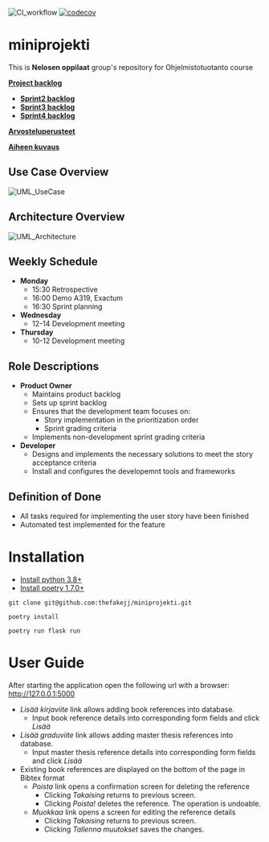 ![CI_workflow](https://github.com/thefakejj/miniprojekti/workflows/CI/badge.svg) [![codecov](https://codecov.io/gh/thefakejj/miniprojekti/graph/badge.svg?token=P4OWZDSB9C)](https://codecov.io/gh/thefakejj/miniprojekti)
# miniprojekti
This is **Nelosen oppilaat** group's repository for Ohjelmistotuotanto course

[**Project backlog**](https://docs.google.com/spreadsheets/d/1rMa7GUguUNTL2GxiPYZAxfzeGfuaFnNYY5xCVqZGXGg/edit#gid=0)
 * [**Sprint2 backlog**](https://docs.google.com/spreadsheets/d/1rMa7GUguUNTL2GxiPYZAxfzeGfuaFnNYY5xCVqZGXGg/edit#gid=1419434582)
 * [**Sprint3 backlog**](https://docs.google.com/spreadsheets/d/1rMa7GUguUNTL2GxiPYZAxfzeGfuaFnNYY5xCVqZGXGg/edit#gid=1197813610)
 * [**Sprint4 backlog**](https://docs.google.com/spreadsheets/d/1rMa7GUguUNTL2GxiPYZAxfzeGfuaFnNYY5xCVqZGXGg/edit#gid=1226917448)

[**Arvosteluperusteet**](https://ohjelmistotuotanto-hy.github.io/miniprojektin_arvosteluperusteet/)

[**Aiheen kuvaus**](https://ohjelmistotuotanto-hy.github.io/speksi/)

## Use Case Overview
![UML_UseCase](http://www.plantuml.com/plantuml/proxy?src=https://raw.githubusercontent.com/thefakejj/miniprojekti/master/doc/use_case.puml&autorefresh)

## Architecture Overview
![UML_Architecture](http://www.plantuml.com/plantuml/proxy?src=https://raw.githubusercontent.com/thefakejj/miniprojekti/master/doc/architecture.puml&autorefresh)

## Weekly Schedule
* **Monday**
  * 15:30 Retrospective
  * 16:00 Demo A319, Exactum
  * 16:30 Sprint planning
* **Wednesday**
  * 12-14 Development meeting
* **Thursday**
  * 10-12 Development meeting    

## Role Descriptions
* **Product Owner**
  * Maintains product backlog
  * Sets up sprint backlog
  * Ensures that the development team focuses on:
    * Story implementation in the prioritization order
    * Sprint grading criteria
  * Implements non-development sprint grading criteria
* **Developer**
  * Designs and implements the necessary solutions to meet the story acceptance criteria
  * Install and configures the developemnt tools and frameworks

## Definition of Done
* All tasks required for implementing the user story have been finished
* Automated test implemented for the feature

# Installation
* [Install python 3.8+](https://www.python.org/about/gettingstarted/)
* [Install poetry 1.7.0+](https://python-poetry.org/docs/#installation)
```
git clone git@github.com:thefakejj/miniprojekti.git
```
```
poetry install
```
```
poetry run flask run
```

# User Guide
After starting the application open the following url with a browser: http://127.0.0.1:5000

* _Lisää kirjaviite_ link allows adding book references into database.
  * Input book reference details into corresponding form fields and click _Lisää_
* _Lisää graduviite_ link allows adding master thesis references into database.
  * Input master thesis reference details into corresponding form fields and click _Lisää_
* Existing book references are displayed on the bottom of the page in Bibtex format
  * _Poista_ link opens a confirmation screen for deleting the reference
    * Clicking _Takaising_ returns to previous screen.
    * Clicking _Poista!_ deletes the reference. The operation is undoable.
  * _Muokkaa_ link opens a screen for editing the reference details
    * Clicking _Takaising_ returns to previous screen.
    * Clicking _Tallenna muutokset_ saves the changes.

